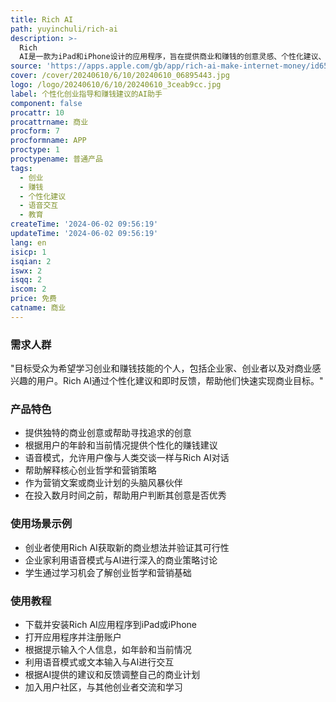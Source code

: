 ```yaml
---
title: Rich AI
path: yuyinchuli/rich-ai
description: >-
  Rich
  AI是一款为iPad和iPhone设计的应用程序，旨在提供商业和赚钱的创意灵感、个性化建议、语音模式、学习机会、专业意见以及即时反馈。它通过提供核心创业哲学和营销策略的解释，帮助用户在创业和赚钱方面取得成功。
source: 'https://apps.apple.com/gb/app/rich-ai-make-internet-money/id6502871231'
cover: /cover/20240610/6/10/20240610_06895443.jpg
logo: /logo/20240610/6/10/20240610_3ceab9cc.jpg
label: 个性化创业指导和赚钱建议的AI助手
component: false
procattr: 10
procattrname: 商业
procform: 7
procformname: APP
proctype: 1
proctypename: 普通产品
tags:
  - 创业
  - 赚钱
  - 个性化建议
  - 语音交互
  - 教育
createTime: '2024-06-02 09:56:19'
updateTime: '2024-06-02 09:56:19'
lang: en
isicp: 1
isqian: 2
iswx: 2
isqq: 2
iscom: 2
price: 免费
catname: 商业
---
```




### 需求人群
"目标受众为希望学习创业和赚钱技能的个人，包括企业家、创业者以及对商业感兴趣的用户。Rich AI通过个性化建议和即时反馈，帮助他们快速实现商业目标。"

### 产品特色
* 提供独特的商业创意或帮助寻找追求的创意
* 根据用户的年龄和当前情况提供个性化的赚钱建议
* 语音模式，允许用户像与人类交谈一样与Rich AI对话
* 帮助解释核心创业哲学和营销策略
* 作为营销文案或商业计划的头脑风暴伙伴
* 在投入数月时间之前，帮助用户判断其创意是否优秀

### 使用场景示例
* 创业者使用Rich AI获取新的商业想法并验证其可行性
* 企业家利用语音模式与AI进行深入的商业策略讨论
* 学生通过学习机会了解创业哲学和营销基础

### 使用教程
* 下载并安装Rich AI应用程序到iPad或iPhone
* 打开应用程序并注册账户
* 根据提示输入个人信息，如年龄和当前情况
* 利用语音模式或文本输入与AI进行交互
* 根据AI提供的建议和反馈调整自己的商业计划
* 加入用户社区，与其他创业者交流和学习

  
